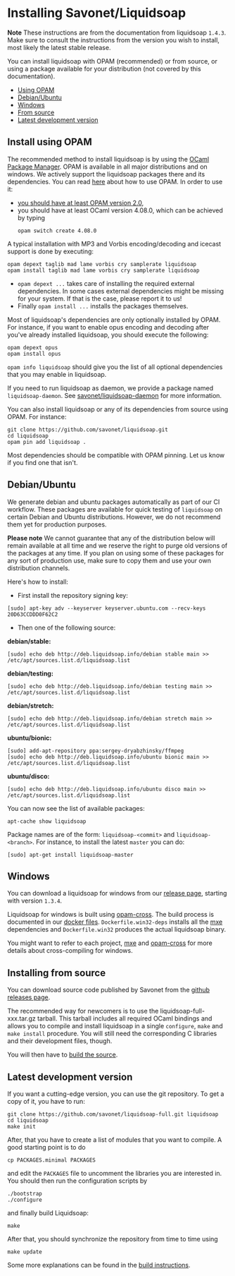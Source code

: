 Installing Savonet/Liquidsoap
=============================

**Note** These instructions are from the documentation from liquidsoap `1.4.3`.
Make sure to consult the instructions from the version you wish to install,
most likely the latest stable release.

You can install liquidsoap with OPAM (recommended) or from source, or using a
package available for your distribution (not covered by this documentation).

* [Using OPAM](#install-using-opam)
* [Debian/Ubuntu](#debianubuntu)
* [Windows](#windows)
* [From source](#installing-from-source)
* [Latest development version](#latest-development-version)

Install using OPAM
------------------

The recommended method to install liquidsoap is by using the [OCaml Package
Manager](http://opam.ocaml.org/). OPAM is available in all major distributions
and on windows. We actively support the liquidsoap packages there and its
dependencies. You can read [here](https://opam.ocaml.org/doc/Usage.html) about
how to use OPAM. In order to use it:

- [you should have at least OPAM version 2.0](https://opam.ocaml.org/doc/Install.html),
- you should have at least OCaml version 4.08.0, which can be achieved by typing
  ```
  opam switch create 4.08.0
  ```

A typical installation with MP3 and Vorbis encoding/decoding and icecast support
is done by executing:

```
opam depext taglib mad lame vorbis cry samplerate liquidsoap
opam install taglib mad lame vorbis cry samplerate liquidsoap
```

* `opam depext ...` takes care of installing the required external
  dependencies. In some cases external dependencies might be missing for your
  system. If that is the case, please report it to us!
* Finally `opam install ...` installs the packages themselves.

Most of liquidsoap's dependencies are only optionally installed by OPAM. For
instance, if you want to enable opus encoding and decoding after you've already
installed liquidsoap, you should execute the following:

```
opam depext opus
opam install opus
```

`opam info liquidsoap` should give you the list of all optional dependencies
that you may enable in liquidsoap.

If you need to run liquidsoap as daemon, we provide a package named
`liquidsoap-daemon`.  See
[savonet/liquidsoap-daemon](https://github.com/savonet/liquidsoap-daemon) for
more information.

You can also install liquidsoap or any of its dependencies from source using
OPAM. For instance:

```
git clone https://github.com/savonet/liquidsoap.git
cd liquidsoap
opam pin add liquidsoap .
```

Most dependencies should be compatible with OPAM pinning. Let us know if you
find one that isn't.

Debian/Ubuntu
-------------

We generate debian and ubuntu packages automatically as part of our CI workflow.
These packages are available for quick testing of `liquidsoap` on certain Debian
and Ubuntu distributions. However, we do not recommend them yet for production 
purposes.

**Please note** We cannot guarantee that any of the distribution below will remain
available at all time and we reserve the right to purge old versions of the packages
at any time. If you plan on using some of these packages for any sort of production
use, make sure to copy them and use your own distribution channels.

Here's how to install:

* First install the repository signing key:
```
[sudo] apt-key adv --keyserver keyserver.ubuntu.com --recv-keys 20D63CCDDD0F62C2
```

* Then one of the following source:

**debian/stable:**
```
[sudo] echo deb http://deb.liquidsoap.info/debian stable main >> /etc/apt/sources.list.d/liquidsoap.list
```

**debian/testing:**
```
[sudo] echo deb http://deb.liquidsoap.info/debian testing main >> /etc/apt/sources.list.d/liquidsoap.list
```

**debian/stretch:**
```
[sudo] echo deb http://deb.liquidsoap.info/debian stretch main >> /etc/apt/sources.list.d/liquidsoap.list
```

**ubuntu/bionic:**
```
[sudo] add-apt-repository ppa:sergey-dryabzhinsky/ffmpeg
[sudo] echo deb http://deb.liquidsoap.info/ubuntu bionic main >> /etc/apt/sources.list.d/liquidsoap.list
```

**ubuntu/disco:**
```
[sudo] echo deb http://deb.liquidsoap.info/ubuntu disco main >> /etc/apt/sources.list.d/liquidsoap.list
```

You can now see the list of available packages:
```
apt-cache show liquidsoap
```

Package names are of the form: `liquidsoap-<commit>` and `liquidsoap-<branch>`. For instance,
to install the latest `master` you can do:
```
[sudo] apt-get install liquidsoap-master
```


Windows
-------

You can download a liquidsoap for windows from our [release
page](https://github.com/savonet/liquidsoap/releases), starting with version
`1.3.4`.

Liquidsoap for windows is built using [opam-cross](https://github.com/ocaml-cross/opam-cross-windows). The build process is documented in  our [docker files](https://github.com/savonet/liquidsoap-full/tree/master/docker). `Dockerfile.win32-deps` installs all  the [mxe](https://mxe.cc/) dependencies and `Dockerfile.win32` produces the actual liquidsoap binary.

You might want to refer to each project, [mxe](https://mxe.cc/) and [opam-cross](https://github.com/ocaml-cross/opam-cross-windows) for more details about cross-compiling for windows.

Installing from source
----------------------

You can download source code published by Savonet from the [github releases
page](https://github.com/savonet/liquidsoap/releases).

The recommended way for newcomers is to use the liquidsoap-full-xxx.tar.gz
tarball. This tarball includes all required OCaml bindings and allows you to
compile and install liquidsoap in a single `configure`, `make` and ``` make
install``` procedure. You will still need the corresponding C libraries and
their development files, though.

You will then have to [build the source](build.html).

Latest development version
--------------------------

If you want a cutting-edge version, you can use the git repository.  To get a
copy of it, you have to run:

```
git clone https://github.com/savonet/liquidsoap-full.git liquidsoap
cd liquidsoap
make init
```

After, that you have to create a list of modules that you want to compile. A
good starting point is to do

```
cp PACKAGES.minimal PACKAGES
```

and edit the `PACKAGES` file to uncomment the libraries you are interested in.
You should then run the configuration scripts by

```
./bootstrap
./configure
```

and finally build Liquidsoap:

```
make
```

After that, you should synchronize the repository from time to time using

```
make update
```

Some more explanations can be found in the [build instructions](build.html).
